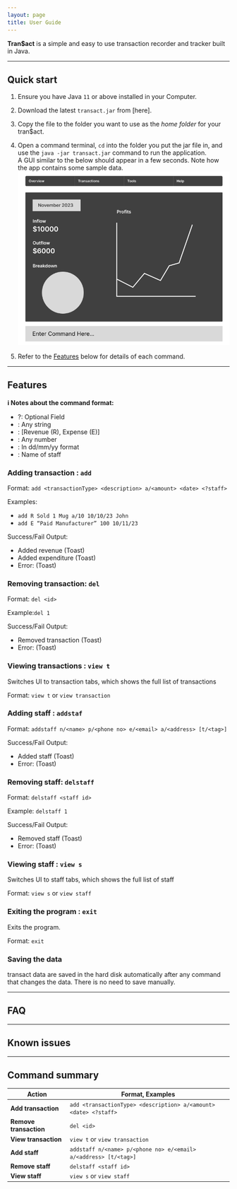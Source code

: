 ```yaml
---
layout: page
title: User Guide
---
```


**Tran$act** is a simple and easy to use transaction recorder and tracker built in Java.

--------------------------------------------------------------------------------------------------------------------

## Quick start

1. Ensure you have Java `11` or above installed in your Computer.

1. Download the latest `transact.jar` from [here].

1. Copy the file to the folder you want to use as the _home folder_ for your tran$act.

1. Open a command terminal, `cd` into the folder you put the jar file in, and use the `java -jar transact.jar` command to run the application.<br>
   A GUI similar to the below should appear in a few seconds. Note how the app contains some sample data.<br>
   ![Ui](images/Ui.png)

1. Refer to the [Features](#features) below for details of each command.

--------------------------------------------------------------------------------------------------------------------

## Features

<div markdown="block" class="alert alert-info">

**:information_source: Notes about the command format:**<br>

* ?: Optional Field
* <description>: Any string
* <transactionType>: [Revenue (R), Expense (E)]
* <amount>: Any number
* <date>: In dd/mm/yy format
* <staff>: Name of staff


### Adding transaction : `add`

Format: `add <transactionType> <description> a/<amount> <date> <?staff>`

Examples:
* `add R Sold 1 Mug a/10 10/10/23 John`
* `add E “Paid Manufacturer” 100 10/11/23`

Success/Fail Output:
* Added revenue (Toast)
* Added expenditure (Toast)
* Error: <Error Message> (Toast)


### Removing transaction: `del`

Format: `del <id>`

Example:`del 1`

Success/Fail Output:
* Removed transaction (Toast)
* Error: <Error Message> (Toast)

### Viewing transactions : `view t`

Switches UI to transaction tabs, which shows the full list of transactions

Format: `view t` or `view transaction`


### Adding staff : `addstaf`

Format: `addstaff n/<name> p/<phone no> e/<email> a/<address> [t/<tag>]`

Success/Fail Output:
* Added staff (Toast)
* Error: <Error Message> (Toast)

### Removing staff: `delstaff`

Format: `delstaff <staff id>`

Example: `delstaff 1`

Success/Fail Output:
* Removed staff (Toast)
* Error: <Error Message> (Toast)


### Viewing staff : `view s`

Switches UI to staff tabs, which shows the full list of staff

Format: `view s` or `view staff`

### Exiting the program : `exit`

Exits the program.

Format: `exit`

### Saving the data

transact data are saved in the hard disk automatically after any command that changes the data. There is no need to save manually.


--------------------------------------------------------------------------------------------------------------------

## FAQ

--------------------------------------------------------------------------------------------------------------------

## Known issues


--------------------------------------------------------------------------------------------------------------------

## Command summary

Action | Format, Examples
--------|------------------
**Add transaction** | `add <transactionType> <description> a/<amount> <date> <?staff>`
**Remove transaction** | `del <id>`
**View transaction** | `view t` or `view transaction`
**Add staff** | `addstaff n/<name> p/<phone no> e/<email> a/<address> [t/<tag>]`
**Remove staff** | `delstaff <staff id>`
**View staff** | `view s` or `view staff`
